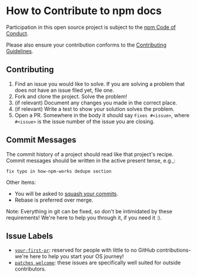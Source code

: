 # How to Contribute to npm docs

Participation in this open source project is subject to the
[npm Code of Conduct](https://www.npmjs.com/policies/conduct).

Please also ensure your contribution conforms to the [Contributing Guidelines].

## Contributing

1. Find an issue you would like to solve. If you are solving a problem
   that does not have an issue filed yet, file one.
2. Fork and clone the project. Solve the problem!
3. (if relevant) Document any changes you made in the correct place.
4. (if relevant) Write a test to show your solution solves the problem.
5. Open a PR. Somewhere in the body it should say `Fixes #<issue>`, 
    where `#<issue>` is the issue number of the issue you are closing.

## Commit Messages

The commit history of a project should read like that project's recipe.
Commit messages should be written in the active present tense, e.g.,:

`fix typo in how-npm-works dedupe section`

Other items:
- You will be asked to [squash your commits].
- Rebase is preferred over merge.

Note: Everything in git can be fixed, so don't be intimidated by these
requirements! We're here to help you through it, if you need it :).

## Issue Labels

- [`your-first-pr`][1]: reserved for people with little to no
  GitHub contributions- we're here to help you start your OS journey!
- [`patches welcome`][2]: these issues are specifically well suited
  for outside contributors.

[1]: https://github.com/npm/docs/labels/your-first-pr
[2]: https://github.com/npm/docs/labels/patches%20welcome
[npm Code of Conduct]: https://www.npmjs.com/policies/conduct
[Contributing Guidelines]: https://github.com/npm/npm/wiki/Contributing-Guidelines
[squash your commits]: http://blog.steveklabnik.com/posts/2012-11-08-how-to-squash-commits-in-a-github-pull-request
